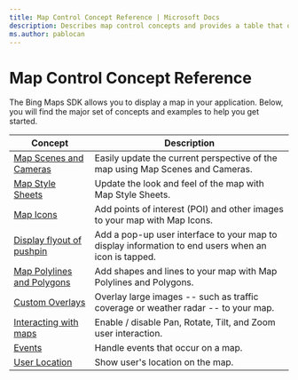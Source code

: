 ```yaml
---
title: Map Control Concept Reference | Microsoft Docs
description: Describes map control concepts and provides a table that outlines a descriptions for various concepts.
ms.author: pablocan
---
```


# Map Control Concept Reference

The Bing Maps SDK allows you to display a map in your application. Below, you will find the major set of concepts and examples to help you get started.

Concept                                                                         | Description
--------------------------------------------------------------------------------| ---------------------------------------------
[Map Scenes and Cameras](map-scenes-and-cameras.md)                                | Easily update the current perspective of the map using Map Scenes and Cameras.
[Map Style Sheets](map-styles-sheets.md)                                           | Update the look and feel of the map with Map Style Sheets.
[Map Icons](map-icons.md)                                                          | Add points of interest (POI) and other images to your map with Map Icons.
[Display flyout of pushpin](display-flyout.md)                                     | Add a pop-up user interface to your map to display information to end users when an icon is tapped.
[Map Polylines and Polygons](map-polylines-and-polygons.md)                        | Add shapes and lines to your map with Map Polylines and Polygons.
[Custom Overlays](tile-layers.md)                                                  | Overlay large images -- such as traffic coverage or weather radar -- to your map.
[Interacting with maps](user-interface-gestures-and-controls.md)                   | Enable / disable Pan, Rotate, Tilt, and Zoom user interaction.
[Events](handle-map-events.md)                                                     | Handle events that occur on a map.
[User Location](user-location.md)                                                  | Show user's location on the map.